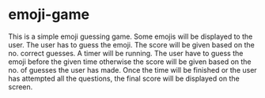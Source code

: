 # emoji-game
This is a simple emoji guessing game. Some emojis will be displayed to the user. The user has to guess the emoji. The score will be given based on the no. correct guesses. A timer will be running. The user have to guess the emoji before the given time otherwise the score will be given based on the no. of guesses the user has made. Once the time will be finished or the user has attempted all the questions, the final score will be displayed on the screen.
